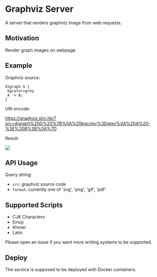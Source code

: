 # Graphviz Server

A server that renders graphviz image from web requests.

## Motivation

Render graph images on webpage.

## Example

Graphviz source:

```graphviz
digraph G {
 bgcolor=grey
 A -> B;
}
```

URI encode:

https://graphviz.shn.hk/?src=digraph%20G%20%7B%0A%20bgcolor%3Dgrey%0A%20A%20-%3E%20B%3B%0A%7D

Result:

![](https://graphviz.shn.hk/?src=digraph%20G%20%7B%0A%20bgcolor%3Dgrey%0A%20A%20-%3E%20B%3B%0A%7D)

## API Usage

Query string:

- `src`: graphviz source code
- `format`: currently one of 'svg', 'png', 'gif', 'pdf'

## Supported Scripts

- CJK Characters
- Emoji
- Khmer
- Latin

Please open an issue if you want more writing systems to be supported.

## Deploy

The service is supposed to be deployed with Docker containers.
